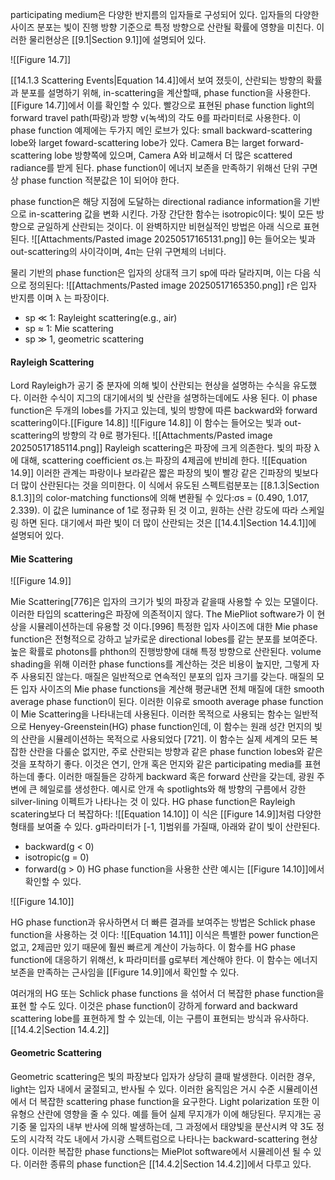 participating medium은 다양한 반지름의 입자들로 구성되어 있다.  입자들의 다양한 사이즈 분포는 빛이 진행 방향 기준으로 특정 방향으로 산란될 확률에 영향을 미친다. 이러한 물리현상은 [[9.1|Section 9.1]]에 설명되어 있다.

![[Figure 14.7]]

[[14.1.3 Scattering Events|Equation 14.4]]에서 보여 졌듯이, 산란되는 방향의 확률과 분포를 설명하기 위해, in-scattering을 계산할때, phase function을 사용한다. [[Figure 14.7]]에서 이를 확인할 수 있다. 빨강으로 표현된 phase function light의 forward travel path(파랑)과 방향 v(녹색)의 각도 θ를 파라미터로 사용한다. 이 phase function 예제에는 두가지 메인 로브가 있다: small backward-scattering lobe와 larget foward-scattering lobe가 있다.
Camera B는 larget forward-scattering lobe 방향쪽에 있으며, Camera A와 비교해서 더 많은 scattered radiance를 받게 된다. phase function이 에너지 보존을 만족하기 위해선 단위 구면상 phase function 적분값은 1이 되어야 한다.

phase function은 해당 지점에 도달하는 directional radiance information을 기반으로 in-scattering 값을 변화 시킨다. 가장 간단한 함수는 isotropic이다: 빛이 모든 방향으로 균일하게 산란되는 것이다. 이 완벽하지만 비현실적인 방법은 아래 식으로 표현된다.
![[Attachments/Pasted image 20250517165131.png]]
θ는 들어오는 빛과 out-scattering의 사이각이며, 4π는 단위 구면체의 너비다.

물리 기반의 phase function은 입자의 상대적 크기 sp에 따라 달라지며, 이는 다음 식으로 정의된다:
![[Attachments/Pasted image 20250517165350.png]]
r은 입자 반지름 이며 λ 는 파장이다.
- sp ≪ 1: Rayleight scattering(e.g., air)
- sp ≈ 1: Mie scattering
- sp ≫ 1, geometric scattering

#### Rayleigh Scattering
Lord Rayleigh가 공기 중 분자에 의해 빛이 산란되는 현상을 설명하는 수식을 유도했다. 이러한 수식이 지그의 대기에서의 빛 산란을 설명하는데에도 사용 된다. 이 phase function은 두개의 lobes를 가지고 있는데, 빛의 방향에 따른 backward와 forward scattering이다.[[Figure 14.8]]
![[Figure 14.8]]
이 함수는 들어오는 빛과 out-scattering의 방향의 각 θ로 평가된다.
![[Attachments/Pasted image 20250517185114.png]]
Rayleigh scattering은 파장에 크게 의존한다. 빛의 파장 λ에 대해, scattering coefficient σs.는 파장의 4제곱에 반비례 한다.
![[Equation 14.9]]
이러한 관계는 파랑이나 보라같은 짧은 파장의 빛이 빨강 같은 긴파장의 빛보다 더 많이 산란된다는 것을 의미한다. 이 식에서 유도된 스펙트럼분포는 [[8.1.3|Section 8.1.3]]의 color-matching functions에 의해 변환될 수 있다:σs = (0.490, 1.017, 2.339). 이 값은 luminance of 1로 정규화 된 것 이고, 원하는 산란 강도에 따라 스케일링 하면 된다. 대기에서 파란 빛이 더 많이 산란되는 것은 [[14.4.1|Section 14.4.1]]에 설명되어 있다.

#### Mie Scattering
![[Figure 14.9]]

Mie Scattering\[776]은 입자의 크기가 빛의 파장과 같을때 사용할 수 있는 모델이다. 이러한 타입의 scattering은 파장에 의존적이지 않다. The MiePliot software가 이 현상을 시뮬레이션하는데 유용할 것 이다.\[996] 특정한 입자 사이즈에 대한 Mie phase function은 전형적으로 강하고 날카로운 directional lobes를 같는 분포를 보여준다. 높은 확률로 photons를 phthon의 진행방향에 대해 특정 방향으로 산란된다. volume shading을 위해 이러한 phase functions를 계산하는 것은 비용이 높지만, 그렇게 자주 사용되진 않는다. 매질은 일반적으로 연속적인 분포의 입자 크기를 갖는다. 매질의 모든 입자 사이즈의 Mie phase functions을 계산해 평균내면 전체 매질에 대한 smooth average phase function이 된다. 이러한 이유로 smooth average phase function이 Mie Scattering을 나타내는데 사용된다. 
이러한 목적으로 사용되는 함수는 일반적으로 Henyey-Greenstein(HG) phase function인데, 이 함수는 원래 성간 먼지의 빛의 산란을 시뮬레이션하는 목적으로 사용되었다 \[721].  이 함수는 실제 세계의 모든 복잡한 산란을 다룰순 없지만, 주로 산란되는 방향과 같은 phase function lobes와 같은 것을 포착하기 좋다. 이것은 연기, 안개 혹은 먼지와 같은 participating media를 표현하는데 좋다. 이러한 매질들은 강하게 backward 혹은 forward 산란을 갖는데, 광원 주변에 큰 헤일로를 생성한다. 예시로 안개 속 spotlights와  해 방향의 구름에서 강한 silver-lining 이펙트가 나타나는 것 이 있다.
HG phase function은 Rayleigh scatering보다 더 복잡하다:
![[Equation 14.10]]
이 식은 [[Figure 14.9]]처럼 다양한 형태를 보여줄 수 있다. g파라미터가 \[-1, 1]범위를 가질때, 아래와 같이 빛이 산란된다.
- backward(g < 0)
- isotropic(g = 0)
- forward(g > 0)
HG phase function을 사용한 산란 예시는 [[Figure 14.10]]에서 확인할 수 있다.

![[Figure 14.10]]

HG phase function과 유사하면서 더 빠른 결과를 보여주는 방법은 Schlick phase function을 사용하는 것 이다:
![[Equation 14.11]]
이식은 특별한 power function은 없고, 2제곱만 있기 때문에 훨씬 빠르게 계산이 가능하다. 이 함수를 HG phase function에 대응하기 위해선, k 파라미터를 g로부터 계산해야 한다. 이 함수는 에너지 보존을 만족하는 근사임을 [[Figure 14.9]]에서 확인할 수 있다.

여러개의 HG 또는 Schlick phase functions 을 섞어서 더 복잡한 phase function을 표현 할 수도 있다. 이것은 phase function이 강하게 forward and backward scattering lobe를 표현하게 할 수 있는데, 이는 구름이 표현되는 방식과 유사하다.[[14.4.2|Section 14.4.2]]

#### Geometric Scattering
Geometric scattering은 빛의 파장보다 입자가 상당히 클때 발생한다. 이러한 경우, light는 입자 내에서 굴절되고, 반사될 수 있다. 이러한 움직임은 거시 수준 시뮬레이션에서 더 복잡한 scattering phase function을 요구한다. Light polarization 또한 이 유형으 산란에 영향을 줄 수 있다. 예를 들어 실제 무지개가 이에 해당된다. 무지개는 공기중 물 입자의 내부 반사에 의해 발생하는데, 그 과정에서 태양빛을 분산시켜 약 3도 정도의 시각적 각도 내에서 가시광 스펙트럼으로 나타나는 backward-scattering 현상이다. 이러한 복잡한 phase functions는  MiePlot software에서 시뮬레이션 될 수 있다. 이러한 종류의 phase function은 [[14.4.2|Section 14.4.2]]에서 다루고 있다.